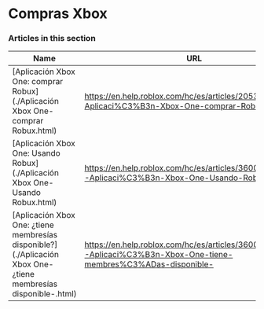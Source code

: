 # Compras Xbox  
### Articles in this section
Name|URL
-|-
[Aplicación Xbox One: comprar Robux](./Aplicación Xbox One- comprar Robux.html) |https://en.help.roblox.com/hc/es/articles/205355400-Aplicaci%C3%B3n-Xbox-One-comprar-Robux
[Aplicación Xbox One: Usando Robux](./Aplicación Xbox One- Usando Robux.html) |https://en.help.roblox.com/hc/es/articles/360023138771-Aplicaci%C3%B3n-Xbox-One-Usando-Robux
[Aplicación Xbox One: ¿tiene membresías disponible?](./Aplicación Xbox One- ¿tiene membresías disponible-.html) |https://en.help.roblox.com/hc/es/articles/360000334663-Aplicaci%C3%B3n-Xbox-One-tiene-membres%C3%ADas-disponible-
